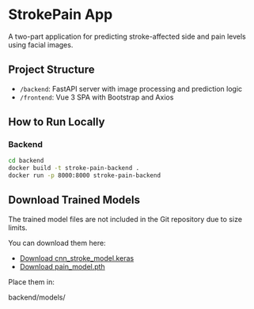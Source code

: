 # StrokePain App

A two-part application for predicting stroke-affected side and pain levels using facial images.

## Project Structure

- `/backend`: FastAPI server with image processing and prediction logic
- `/frontend`: Vue 3 SPA with Bootstrap and Axios

## How to Run Locally

### Backend
```bash
cd backend
docker build -t stroke-pain-backend .
docker run -p 8000:8000 stroke-pain-backend
```

## Download Trained Models

The trained model files are not included in the Git repository due to size limits.

You can download them here:
- [Download cnn_stroke_model.keras](https://github.com/mdinle/stroke-pain-app/releases/latest)
- [Download pain_model.pth](https://github.com/mdinle/stroke-pain-app/releases/latest)

Place them in:

backend/models/

